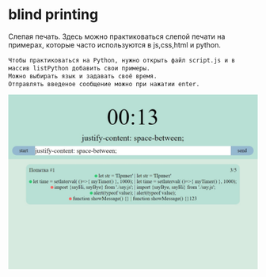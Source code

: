 # blind printing
Слепая печать. Здесь можно практиковаться слепой печати на примерах, которые часто используются в js,css,html и python. 

    Чтобы практиковаться на Python, нужно открыть файл script.js и в массив listPython добавить свои примеры.
    Можно выбирать язык и задавать своё время.
    Отправлять введеное сообщение можно при нажатии enter.



![preview](https://github.com/beonyc/Blind-printing/blob/master/images/preview.jpg)
